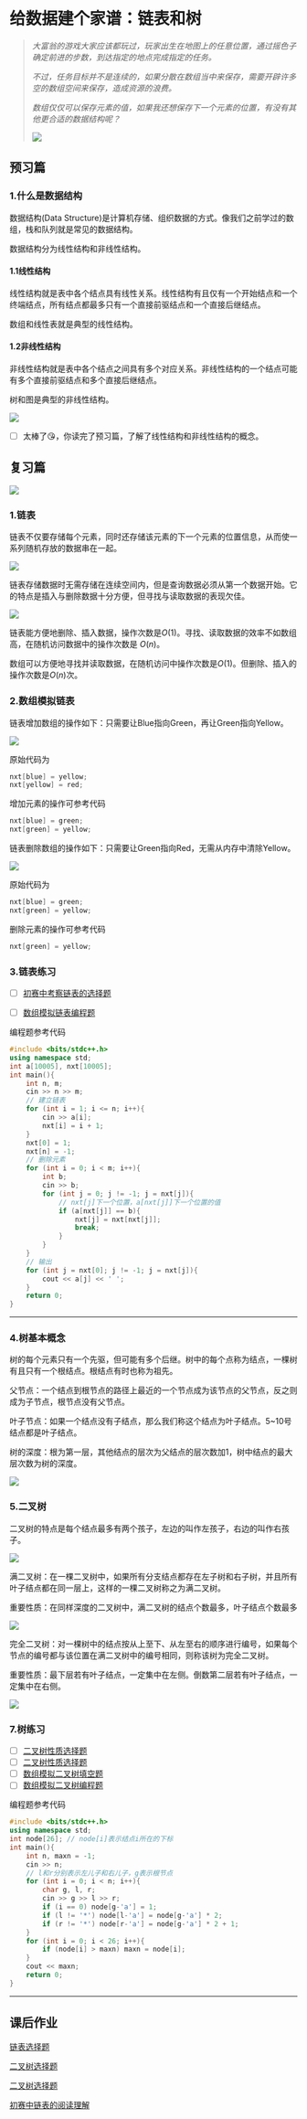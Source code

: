 # 给数据建个家谱：链表和树

> *大富翁的游戏大家应该都玩过，玩家出生在地图上的任意位置，通过摇色子确定前进的步数，到达指定的地点完成指定的任务。*
>
> *不过，任务目标并不是连续的，如果分散在数组当中来保存，需要开辟许多空的数组空间来保存，造成资源的浪费。*
>
> *数组仅仅可以保存元素的值，如果我还想保存下一个元素的位置，有没有其他更合适的数据结构呢？*
>
> ![](大富翁.jpg)

## 预习篇

### 1.什么是数据结构

数据结构(Data Structure)是计算机存储、组织数据的方式。像我们之前学过的数组，栈和队列就是常见的数据结构。

数据结构分为线性结构和非线性结构。

#### 1.1线性结构

线性结构就是表中各个结点具有线性关系。线性结构有且仅有一个开始结点和一个终端结点，所有结点都最多只有一个直接前驱结点和一个直接后继结点。

数组和线性表就是典型的线性结构。

#### 1.2非线性结构

非线性结构就是表中各个结点之间具有多个对应关系。非线性结构的一个结点可能有多个直接前驱结点和多个直接后继结点。

树和图是典型的非线性结构。

![](数据结构.png)



- [ ] 太棒了😘，你读完了预习篇，了解了线性结构和非线性结构的概念。

## 复习篇

![](链表和树.png)

### 1.链表

链表不仅要存储每个元素，同时还存储该元素的下一个元素的位置信息，从而使一系列随机存放的数据串在一起。

![](链表.png)

链表存储数据时无需存储在连续空间内，但是查询数据必须从第一个数据开始。它的特点是插入与删除数据十分方便，但寻找与读取数据的表现欠佳。

![](链表2.png)

链表能方便地删除、插入数据，操作次数是$O(1)$。寻找、读取数据的效率不如数组高，在随机访问数据中的操作次数是 $O(n)$。

数组可以方便地寻找并读取数据，在随机访问中操作次数是$O(1)$。但删除、插入的操作次数是$O(n)$次。

### 2.数组模拟链表

链表增加数组的操作如下：只需要让Blue指向Green，再让Green指向Yellow。

![](增加数据.png)

原始代码为

```c++
nxt[blue] = yellow;
nxt[yellow] = red;
```

增加元素的操作可参考代码

```c++
nxt[blue] = green;
nxt[green] = yellow;
```

链表删除数组的操作如下：只需要让Green指向Red，无需从内存中清除Yellow。

![](删除数据.png)

原始代码为

```c++
nxt[blue] = green;
nxt[green] = yellow;
```

删除元素的操作可参考代码

```c++
nxt[green] = yellow;
```

### 3.链表练习

- [ ] [初赛中考察链表的选择题](https://oj.youdao.com/course/10/117/1#/3/8587)

- [ ] [数组模拟链表编程题](https://oj.youdao.com/course/10/117/1#/1/8115)

编程题参考代码

```c++
#include <bits/stdc++.h>
using namespace std;
int a[10005], nxt[10005];
int main(){
    int n, m;
    cin >> n >> m;
    // 建立链表
    for (int i = 1; i <= n; i++){
        cin >> a[i];
        nxt[i] = i + 1;
    }
    nxt[0] = 1;
    nxt[n] = -1;
    // 删除元素
    for (int i = 0; i < m; i++){
        int b;
        cin >> b;
        for (int j = 0; j != -1; j = nxt[j]){
            // nxt[j]下一个位置，a[nxt[j]]下一个位置的值
            if (a[nxt[j]] == b){
                nxt[j] = nxt[nxt[j]];
                break;
            }
        }
    }
    // 输出
    for (int j = nxt[0]; j != -1; j = nxt[j]){
        cout << a[j] << ' ';
    }
    return 0;
}
```

------



### 4.树基本概念

树的每个元素只有一个先驱，但可能有多个后继。树中的每个点称为结点，一棵树有且只有一个根结点。根结点有时也称为祖先。

父节点：一个结点到根节点的路径上最近的一个节点成为该节点的父节点，反之则成为子节点，根节点没有父节点。

叶子节点：如果一个结点没有子结点，那么我们称这个结点为叶子结点。5~10号结点都是叶子结点。

树的深度：根为第一层，其他结点的层次为父结点的层次数加1，树中结点的最大层次数为树的深度。

![](树.png)

### 5.二叉树

二叉树的特点是每个结点最多有两个孩子，左边的叫作左孩子，右边的叫作右孩子。

![](二叉树.png)

满二叉树：在一棵二叉树中，如果所有分支结点都存在左子树和右子树，并且所有叶子结点都在同一层上，这样的一棵二叉树称之为满二叉树。

重要性质：在同样深度的二叉树中，满二叉树的结点个数最多，叶子结点个数最多

![](满二叉树.png)

完全二叉树：对一棵树中的结点按从上至下、从左至右的顺序进行编号，如果每个节点的编号都与该位置在满二叉树中的编号相同，则称该树为完全二叉树。

重要性质：最下层若有叶子结点，一定集中在左侧。倒数第二层若有叶子结点，一定集中在右侧。

![](完全二叉树.png)

### 7.树练习

- [ ] [二叉树性质选择题](https://oj.youdao.com/course/10/117/1#/3/8590)
- [ ] [二叉树性质选择题](https://oj.youdao.com/course/10/117/1#/3/8592)
- [ ] [数组模拟二叉树填空题](https://oj.youdao.com/course/10/117/1#/3/8593)
- [ ] [数组模拟二叉树编程题](https://oj.youdao.com/course/10/117/1#/1/8116)

编程题参考代码

```c++
#include <bits/stdc++.h>
using namespace std;
int node[26]; // node[i]表示结点i所在的下标
int main(){
    int n, maxn = -1;
    cin >> n;
    // l和r分别表示左儿子和右儿子，g表示根节点
    for (int i = 0; i < n; i++){
        char g, l, r;
        cin >> g >> l >> r;
        if (i == 0) node[g-'a'] = 1;
        if (l != '*') node[l-'a'] = node[g-'a'] * 2;
        if (r != '*') node[r-'a'] = node[g-'a'] * 2 + 1;
    }
    for (int i = 0; i < 26; i++){
        if (node[i] > maxn) maxn = node[i];
    }
    cout << maxn;
    return 0;
}
```

------

## 课后作业

[链表选择题](https://oj.youdao.com/course/10/117/2#/3/8594)

[二叉树选择题](https://oj.youdao.com/course/10/117/2#/3/8595)

[二叉树选择题](https://oj.youdao.com/course/10/117/2#/3/8596)

[初赛中链表的阅读理解](https://oj.youdao.com/course/10/117/2#/3/8597)